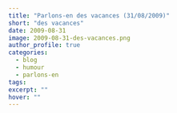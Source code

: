 ```yaml
---
title: "Parlons-en des vacances (31/08/2009)"
short: "des vacances"
date: 2009-08-31
image: 2009-08-31-des-vacances.png
author_profile: true
categories:
  - blog
  - humour
  - parlons-en
tags:
excerpt: ""
hover: ""
---
```

